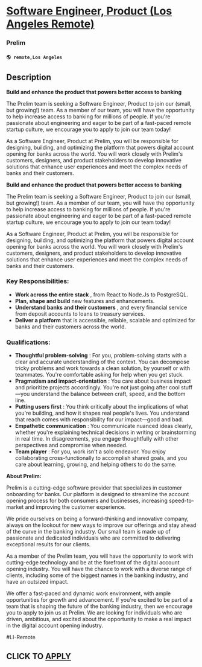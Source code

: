 # [Software Engineer, Product (Los Angeles Remote)](https://www.remotewlb.com/apply/software-engineer-product-los-angeles-remote)  
### Prelim  
#### `🌎 remote,Los Angeles`  

## Description

 **Build and enhance the product that powers better access to banking**

  

The Prelim team is seeking a Software Engineer, Product to join our (small, but growing!) team. As a member of our team, you will have the opportunity to help increase access to banking for millions of people. If you're passionate about engineering and eager to be part of a fast-paced remote startup culture, we encourage you to apply to join our team today!

  

As a Software Engineer, Product at Prelim, you will be responsible for designing, building, and optimizing the platform that powers digital account opening for banks across the world. You will work closely with Prelim's customers, designers, and product stakeholders to develop innovative solutions that enhance user experiences and meet the complex needs of banks and their customers.

  

 **Build and enhance the product that powers better access to banking**

  

The Prelim team is seeking a Software Engineer, Product to join our (small, but growing!) team. As a member of our team, you will have the opportunity to help increase access to banking for millions of people. If you're passionate about engineering and eager to be part of a fast-paced remote startup culture, we encourage you to apply to join our team today!

  

As a Software Engineer, Product at Prelim, you will be responsible for designing, building, and optimizing the platform that powers digital account opening for banks across the world. You will work closely with Prelim's customers, designers, and product stakeholders to develop innovative solutions that enhance user experiences and meet the complex needs of banks and their customers.

  

### Key Responsibilities:

*  **Work across the entire stack** , from React to Node.Js to PostgreSQL.
*  **Plan, shape and build** new features and enhancements.
*  **Understand banks and their customers** , and every financial service from deposit accounts to loans to treasury services.
*  **Deliver a platform** that is accessible, reliable, scalable and optimized for banks and their customers across the world. 

  

### Qualifications:

*  **Thoughtful problem-solving** : For you, problem-solving starts with a clear and accurate understanding of the context. You can decompose tricky problems and work towards a clean solution, by yourself or with teammates. You're comfortable asking for help when you get stuck.
*  **Pragmatism and impact-orientation** : You care about business impact and prioritize projects accordingly. You're not just going after cool stuff—you understand the balance between craft, speed, and the bottom line.
*  **Putting users first** : You think critically about the implications of what you're building, and how it shapes real people's lives. You understand that reach comes with responsibility for our impact—good and bad.
*  **Empathetic communication** : You communicate nuanced ideas clearly, whether you're explaining technical decisions in writing or brainstorming in real time. In disagreements, you engage thoughtfully with other perspectives and compromise when needed.
*  **Team player** : For you, work isn't a solo endeavor. You enjoy collaborating cross-functionally to accomplish shared goals, and you care about learning, growing, and helping others to do the same.

  

 **About Prelim:**

  

Prelim is a cutting-edge software provider that specializes in customer onboarding for banks. Our platform is designed to streamline the account opening process for both consumers and businesses, increasing speed-to-market and improving the customer experience.

  

We pride ourselves on being a forward-thinking and innovative company, always on the lookout for new ways to improve our offerings and stay ahead of the curve in the banking industry. Our small team is made up of passionate and dedicated individuals who are committed to delivering exceptional results for our clients.

  

As a member of the Prelim team, you will have the opportunity to work with cutting-edge technology and be at the forefront of the digital account opening industry. You will have the chance to work with a diverse range of clients, including some of the biggest names in the banking industry, and have an outsized impact.

  

We offer a fast-paced and dynamic work environment, with ample opportunities for growth and advancement. If you're excited to be part of a team that is shaping the future of the banking industry, then we encourage you to apply to join us at Prelim. We are looking for individuals who are driven, ambitious, and excited about the opportunity to make a real impact in the digital account opening industry.

  

  

#LI-Remote

  
## CLICK TO [APPLY](https://www.remotewlb.com/apply/software-engineer-product-los-angeles-remote)

